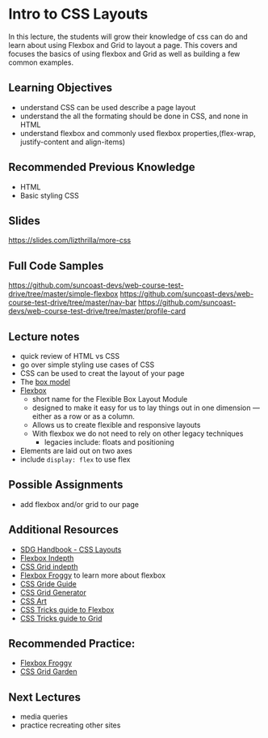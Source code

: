 # Intro to CSS Layouts

In this lecture, the students will grow their knowledge of css can do and learn about using Flexbox and Grid to layout a page. This covers and focuses the basics of using flexbox and Grid as well as building a few common examples.

## Learning Objectives

- understand CSS can be used describe a page layout
- understand the all the formating should be done in CSS, and none in HTML
- understand flexbox and commonly used flexbox properties,(flex-wrap, justify-content and align-items)

## Recommended Previous Knowledge

- HTML
- Basic styling CSS

## Slides

https://slides.com/lizthrilla/more-css

## Full Code Samples

https://github.com/suncoast-devs/web-course-test-drive/tree/master/simple-flexbox
https://github.com/suncoast-devs/web-course-test-drive/tree/master/nav-bar
https://github.com/suncoast-devs/web-course-test-drive/tree/master/profile-card

## Lecture notes

- quick review of HTML vs CSS
- go over simple styling use cases of CSS
- CSS can be used to creat the layout of your page
- The [box model](https://handbook.suncoast.io/lessons/css-intro/the-box-model)
- [Flexbox](https://handbook.suncoast.io/lessons/css-layout/flexbox)
  - short name for the Flexible Box Layout Module
  - designed to make it easy for us to lay things out in one dimension — either as a row or as a column.
  - Allows us to create flexible and responsive layouts
  - With flexbox we do not need to rely on other legacy techniques
    - legacies include: floats and positioning 
- Elements are laid out on two axes
- include `display: flex` to use flex


## Possible Assignments

- add flexbox and/or grid to our page

## Additional Resources

- [SDG Handbook - CSS Layouts](https://handbook.suncoast.io/lessons/css-layout)
- [Flexbox Indepth](https://handbook.suncoast.io/lessons/css-layout/flexbox-in-depth)
- [CSS Grid indepth](https://handbook.suncoast.io/lessons/css-layout/grid)
- [Flexbox Froggy](https://flexboxfroggy.com/) to learn more about flexbox
- [CSS Gride Guide](https://css-tricks.com/snippets/css/complete-guide-grid/)
- [CSS Grid Generator](https://cssgrid-generator.netlify.com/)
- [CSS Art](https://www.vice.com/en_us/article/9kgx7p/painting-made-with-code-html-pure-css-browser-art-diana-smith)
- [CSS Tricks guide to Flexbox](https://css-tricks.com/snippets/css/a-guide-to-flexbox/)
- [CSS Tricks guide to Grid](https://css-tricks.com/snippets/css/complete-guide-grid/)

## Recommended Practice:

- [Flexbox Froggy](https://flexboxfroggy.com)
- [CSS Grid Garden](https://cssgridgarden.com/)

## Next Lectures

- media queries
- practice recreating other sites
